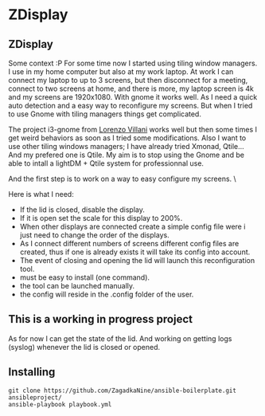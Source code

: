 # ZDisplay

## ZDisplay
Some context :P For some time now I started using tiling window managers. I use in my home computer but also at my work laptop. At work I can connect my laptop to up to 3 screens, 
but then disconnect for a meeting, connect to two screens at home, and there is more, my laptop screen is 4k and my screens are 1920x1080. 
With gnome it works well. As I need a quick auto detection and a easy way to reconfigure my screens.
But when I tried to use Gnome with tiling managers things get complicated.

The project i3-gnome from [Lorenzo Villani](https://github.com/lvillani) works well but then some times I get weird behaviors as soon as I tried some modifications.
Also I want to use other tiling windows managers; I have already tried Xmonad, Qtile... And my prefered one is Qtile. 
My aim is to stop using the Gnome and be able to intall a lightDM + Qtile system for professionnal use.

And the first step is to work on a way to easy configure my screens. \

Here is what I need:

- If the lid is closed, disable the display.
- If it is open set the scale for this display to 200%.
- When other displays are connected create a simple config file were i just need to change the order of the displays.
- As I connect different numbers of screens different config files are created, thus if one is already exists it will take its config into account.
- The event of closing and opening the lid will launch this reconfiguration tool.
- must be easy to install (one command).
- the tool can be launched manually.
- the config will reside in the .config folder of the user.

## This is a working in progress project
As for now I can get the state of the lid. And working on getting logs (syslog) whenever the lid is closed or opened.

## Installing 

```
git clone https://github.com/ZagadkaNine/ansible-boilerplate.git ansibleproject/
ansible-playbook playbook.yml
```
